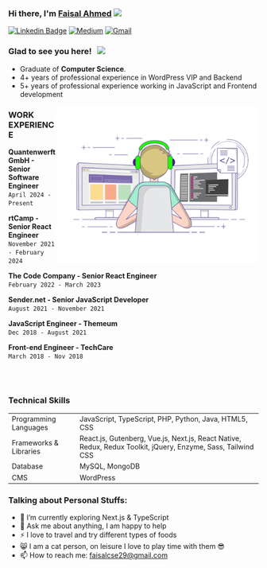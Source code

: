### Hi there, I'm <a href="#" target="_blank"> Faisal Ahmed</a> <img src="https://media.giphy.com/media/hvRJCLFzcasrR4ia7z/giphy.gif" width="25px">

[![Linkedin Badge](https://img.shields.io/badge/-LinkedIn-0e76a8?style=flat-square&logo=Linkedin&logoColor=white)](https://www.linkedin.com/in/faisal-ahmed29/)
[![Medium](https://img.shields.io/badge/%20-Medium-black?color=14171A&labelColor=000&logo=medium&logoColor=fff)](https://medium.com/@faisalcse29)
[![Gmail](https://img.shields.io/badge/%20-@Email-black?color=14171A&labelColor=D44638&logo=gmail&logoColor=fff)](mailto:faisalcse29@gmail.com)

### Glad to see you here! &nbsp; ![](https://visitor-badge.glitch.me/badge?page_id=fai-sal.fai-sal)

- Graduate of **Computer Science**.
- 4+ years of professional experience in WordPress VIP and Backend
- 5+ years of professional experience working in JavaScript and Frontend development

<img align="right" alt="GIF" src="https://github.com/fai-sal/fai-sal/blob/master/coding.gif?raw=true" width="408" height="318" />

### WORK EXPERIENCE

**Quantenwerft GmbH - Senior Software Engineer**<br>
`April 2024 - Present`
<br>

**rtCamp - Senior React Engineer**<br>
`November 2021 - February 2024`
<br>

**The Code Company - Senior React Engineer**<br>
`February 2022 - March 2023`
<br>

**Sender.net - Senior JavaScript Developer** <br>
`August 2021 - November 2021`
<br>

**JavaScript Engineer - Themeum** <br>
`Dec 2018 - August 2021`
<br>

**Front-end Engineer - TechCare**<br>
`March 2018 - Nov 2018`
<br>

<br/><br/>

### Technical Skills

<table>
    <tr>
        <td>Programming Languages</td>
        <td>JavaScript, TypeScript, PHP, Python, Java, HTML5, CSS</td>
    </tr>
    <tr>
        <td>Frameworks & Libraries</td>
        <td>React.js, Gutenberg, Vue.js, Next.js, React Native, Redux, Redux Toolkit, jQuery, Enzyme, Sass, Tailwind CSS</td>
    </tr>
    <tr>
        <td>Database</td>
        <td>MySQL, MongoDB</td>
    </tr>
    <tr>
        <td>CMS</td>
        <td>WordPress</td>
    </tr>
</table>

### Talking about Personal Stuffs:


- 🚀 I’m currently exploring Next.js & TypeScript
- 💬 Ask me about anything, I am happy to help
- ⚡ I love to travel and try different types of foods
- 😸 I am a cat person, on leisure I love to play time with them 😎
- 📫 How to reach me: faisalcse29@gmail.com
